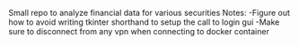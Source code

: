 Small repo to analyze financial data for various securities
Notes: 
  -Figure out how to avoid writing tkinter shorthand to setup the call to login gui
  -Make sure to disconnect from any vpn when connecting to docker container
